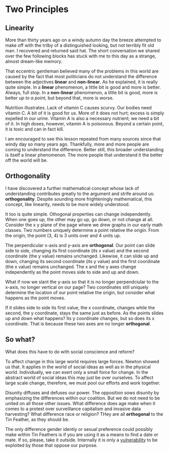 # Two Principles

## Linearity
More than thirty years ago on a windy autumn day the breeze
attempted to make off with the trilby of a distinguished looking,
but not terribly fit old man. I recovered and returned said hat.
The short conversation we shared over the few following blocks
has stuck with me to this day as a strange, almost dream-like
memory.


That eccentric gentleman believed many of the problems in this
world are caused by the fact that most politicians do not
understand the difference between the adjectives __linear__
and __non-linear__. As he explained, it is really quite simple.
In a __linear__ phenomenon, a little bit is good and more is
better. Always, full stop. In a __non-linear__ phenomenon,
a little bit is good, more is better _up to a point_, but beyond
that, more is worse.


Nutrition illustrates. Lack of vitamin C causes
scurvy. Our bodies need vitamin C. A bit of it is good for us.
More of it does not hurt; excess is simply expelled in our urine.
Vitamin A is also a necessary nutrient; we need a bit of it. In
high doses, however, vitamin A is poisonous. Beyond a certain
point, it is toxic and can in fact kill.


I am encouraged to see this lesson repeated from many sources
since that windy day so many years ago. Thankfully, more and
more people are coming to understand the difference. Better
still, this broader understanding is itself a linear
phenomenon. The more people that understand it the better
off the world will be.


## Orthogonality

I have discovered a further mathematical concept whose lack of
understanding contributes greatly to the argument and strife
around us: __orthogonality__. Despite sounding more frighteningly
mathematical, this concept, like linearity, needs to be more
widely understood.


It too is quite simple. Othogonal properties can change
independently. When one goes up, the other may go up, go down, or
not change at all. Consider the x y plane of the page where we drew
graphs in our early math classes. Two numbers uniquely determine a
point relative the origin. From the origin, the point (3, 4) is
3 units over and 4 units up.

The perpendicular x-axis and y-axis are __orthogonal__. Our point
can slide side to side, changing its first coordinate (its x value)
and the second coordinate (the y value) remains unchanged. Likewise,
it can slide up and down, changing its second coordinate (its y
value) and the first coordinate (the x value) remains unchanged.
The x and the y axes change independently as the point moves side
to side and up and down.

What if now we slant the y-axis so that it is no longer perpendciular
to the x-axis, no longer vertical on our page? Two coordinates still
uniquely determine the location of our point relative the origin, but
consider what happens as the point moves.

If it slides side to side its first value, the x coordinate,
changes while the second, the y coordinate, stays the same just as
before. As the points slides up and down what happens? Its
y coordinate changes, but so does its x coordinate. That is
because these two axes are no longer __orthogonal__.

## So what?

What does this have to do with social conscience and reform?

To affect change in this large world requires large forces. Newton
showed us that. It applies in the world of social ideas as well as
in the physical world. Individually, we can exert only a small force
for change. In the abstract world of social ideas this may just be
over ourselves. To affect large scale change, therefore,  we must
pool our efforts and work together.


Disunity diffuses and defuses our power. The opposition sows disunity
by emphasizing the differences within our coalition. But we do not
need to be united on all those other issues. What difference does age
make when it comes to a protest over surveillance capitalism and invasive
data harvesting? What difference race or religion? THey are all __orthogonal__
to the Tin Feather, as they should be.


The only difference gender identiy or sexual preference could
possibly make within Tin Feathers is if you are using it as a means
to find a date or mate. If so, please, take it outside. Internally it is
only a
[vulnerability](https://github.com/tin-feather/TheTinFeather/blob/master/Vulnerability.md)
to be exploited by those that oppose our purpose.

